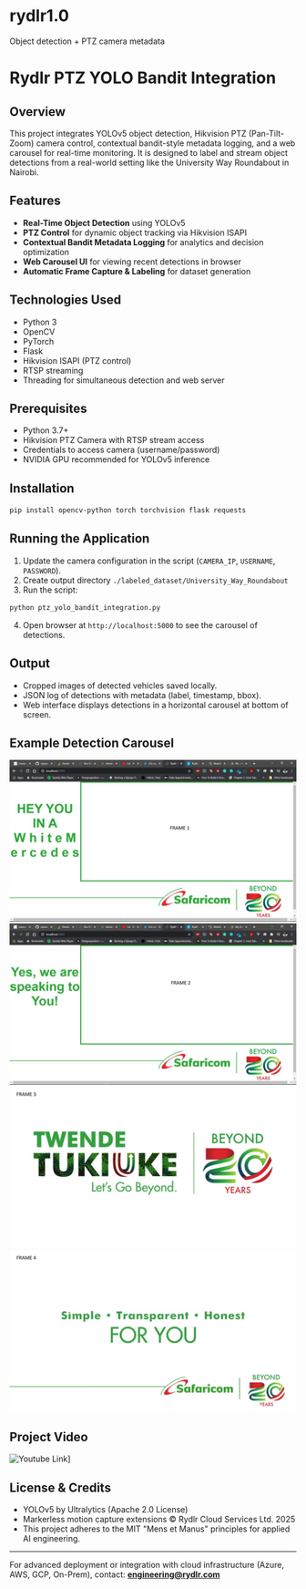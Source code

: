 # rydlr1.0
Object detection + PTZ camera metadata
# Rydlr PTZ YOLO Bandit Integration

## Overview
This project integrates YOLOv5 object detection, Hikvision PTZ (Pan-Tilt-Zoom) camera control, contextual bandit-style metadata logging, and a web carousel for real-time monitoring. It is designed to label and stream object detections from a real-world setting like the University Way Roundabout in Nairobi.

## Features
- **Real-Time Object Detection** using YOLOv5
- **PTZ Control** for dynamic object tracking via Hikvision ISAPI
- **Contextual Bandit Metadata Logging** for analytics and decision optimization
- **Web Carousel UI** for viewing recent detections in browser
- **Automatic Frame Capture & Labeling** for dataset generation

## Technologies Used
- Python 3
- OpenCV
- PyTorch
- Flask
- Hikvision ISAPI (PTZ control)
- RTSP streaming
- Threading for simultaneous detection and web server

## Prerequisites
- Python 3.7+
- Hikvision PTZ Camera with RTSP stream access
- Credentials to access camera (username/password)
- NVIDIA GPU recommended for YOLOv5 inference

## Installation
```bash
pip install opencv-python torch torchvision flask requests
```

## Running the Application
1. Update the camera configuration in the script (`CAMERA_IP`, `USERNAME`, `PASSWORD`).
2. Create output directory `./labeled_dataset/University_Way_Roundabout`
3. Run the script:
```bash
python ptz_yolo_bandit_integration.py
```
4. Open browser at `http://localhost:5000` to see the carousel of detections.

## Output
- Cropped images of detected vehicles saved locally.
- JSON log of detections with metadata (label, timestamp, bbox).
- Web interface displays detections in a horizontal carousel at bottom of screen.

## Example Detection Carousel
![Web Carousel](./sample_carousel_view.jpg)
![Web Carousel](./sample_carousel_view_2.jpg)
![Web Carousel](./sample_carousel_view_3.jpg)
![Web Carousel](./sample_carousel_view_4.jpg)

## Project Video
![Youtube Link](https://www.youtube.com/watch?v=GaFGobAArek)]

## License & Credits
- YOLOv5 by Ultralytics (Apache 2.0 License)
- Markerless motion capture extensions © Rydlr Cloud Services Ltd. 2025
- This project adheres to the MIT "Mens et Manus" principles for applied AI engineering.

---
For advanced deployment or integration with cloud infrastructure (Azure, AWS, GCP, On-Prem), 
contact: **engineering@rydlr.com**
